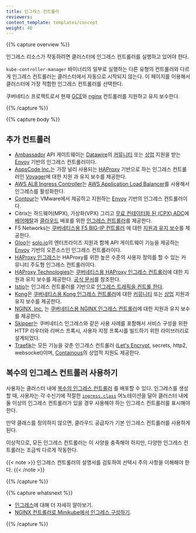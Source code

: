 ```yaml
---
title: 인그레스 컨트롤러
reviewers:
content_template: templates/concept
weight: 40
---
```


{{% capture overview %}}

인그레스 리소스가 작동하려면 클러스터에 인그레스 컨트롤러를 실행하고 있어야 한다.

`kube-controller-manager` 바이너리의 일부로 실행하는 다른 유형의 컨트롤러와 다르게 인그레스 컨트롤러는
클러스터에서 자동으로 시작되지 않는다. 이 페이지를 이용해서 클러스터에
가장 적합한 인그레스 컨트롤러를 선택한다.

쿠버네티스 프로젝트로서 현재 [GCE](https://git.k8s.io/ingress-gce/README.md)와
  [nginx](https://git.k8s.io/ingress-nginx/README.md) 컨트롤러를 지원하고 유지 보수한다.

{{% /capture %}}

{{% capture body %}}

## 추가 컨트롤러

* [Ambassador](https://www.getambassador.io/) API 게이트웨이는 [Datawire](https://www.datawire.io/)의
  [커뮤니티](https://www.getambassador.io/docs) 또는
  [상업](https://www.getambassador.io/pro/) 지원을 받는 [Envoy](https://www.envoyproxy.io) 기반의 인그레스 컨트롤러이다.
* [AppsCode Inc.](https://appscode.com)는 가장 널리 사용되는 [HAProxy](http://www.haproxy.org/) 기반으로 하는 인그레스 컨트롤러인 [Voyager](https://appscode.com/products/voyager)에 대한 지원 과 유지 보수를 제공한다.
* [AWS ALB Ingress Controller](https://github.com/kubernetes-sigs/aws-alb-ingress-controller)는 [AWS Application Load Balancer](https://aws.amazon.com/elasticloadbalancing/)를 사용해서 인그레스를 활성화한다.
* [Contour](https://projectcontour.io/)는 VMware에서 제공하고 지원하는 [Envoy](https://www.envoyproxy.io/)
  기반의 인그레스 컨트롤러이다.
* Citrix는 하드웨어(MPX), 가상화(VPX) 그리고 [무료 컨테이터화 된 (CPX) ADC](https://www.citrix.com/products/citrix-adc/cpx-express.html)에 [베어메탈](https://github.com/citrix/citrix-k8s-ingress-controller/tree/master/deployment/baremetal)과 [클라우드](https://github.com/citrix/citrix-k8s-ingress-controller/tree/master/deployment) 배포를 위한 [인그레스 컨트롤러](https://github.com/citrix/citrix-k8s-ingress-controller)를 제공한다.
* F5 Networks는 [쿠버네티스용 F5 BIG-IP 컨트롤러](http://clouddocs.f5.com/products/connectors/k8s-bigip-ctlr/latest)
  에 대한 [지원과 유지 보수](https://support.f5.com/csp/article/K86859508)를 제공한다.
* [Gloo](https://gloo.solo.io)는 [solo.io](https://www.solo.io)의 엔터프라이즈 지원과 함께 API 게이트웨이 기능을 제공하는 [Envoy](https://www.envoyproxy.io) 기반의 오픈소스인 인그레스 컨트롤러이다.
* [HAProxy 인그레스](https://haproxy-ingress.github.io)는 HAProxy를 위한 높은 수준의 사용자 정의를 할 수 있는 커뮤니티 주도형 인그레스 컨트롤러이다.
* [HAProxy Technologies](https://www.haproxy.com/)는 [쿠버네티스용 HAProxy 인그레스 컨트롤러](https://github.com/haproxytech/kubernetes-ingress)에 대한 지원과 유지 보수를 제공한다. [공식 문서](https://www.haproxy.com/documentation/hapee/1-9r1/traffic-management/kubernetes-ingress-controller/)를 참조한다.
* [Istio](https://istio.io/)는 인그레스 컨트롤러를 기반으로
  [인그레스 트레픽을 컨트롤 한다](https://istio.io/docs/tasks/traffic-management/ingress/).
* [Kong](https://konghq.com/)은 [쿠버네티스용 Kong 인그레스 컨트롤러](https://github.com/Kong/kubernetes-ingress-controller)에 대한
  [커뮤니티](https://discuss.konghq.com/c/kubernetes) 또는 
  [상업](https://konghq.com/kong-enterprise/) 지원과 유지 보수를 제공한다.
* [NGINX, Inc.](https://www.nginx.com/) 는
  [쿠버네티스용 NGINX 인그레스 컨트롤러](https://www.nginx.com/products/nginx/kubernetes-ingress-controller)에 대한 지원과 유지 보수를 제공한다.
* [Skipper](https://opensource.zalando.com/skipper/kubernetes/ingress-controller/)는 쿠버네티스 인그레스와 같은 사용 사례를 포함해서 서비스 구성을 위한 HTTP 라우터와 리버스 프록시, 사용자 지정 프록시를 빌드하기 위한 라이브러리로 설계되었다.
* [Traefik](https://github.com/containous/traefik)는 모든 기능을 갖춘 인그레스 컨트롤러
  ([Let's Encrypt](https://letsencrypt.org), secrets, http2, websocket)이며, [Containous](https://containo.us/services)의
  상업적 지원도 제공한다.

## 복수의 인그레스 컨트롤러 사용하기

사용자는 클러스터 내에 [복수의 인그레스 컨트롤러](https://git.k8s.io/ingress-nginx/docs/user-guide/multiple-ingress.md#multiple-ingress-controllers)
를 배포할 수 있다. 인그레스를 생성할 때, 사용자는 각 수신기에 적절한
[`ingress.class`](https://git.k8s.io/ingress-gce/docs/faq/README.md#how-do-i-run-multiple-ingress-controllers-in-the-same-cluster)
어노테이션을 달아 클러스터 내에 둘 이상의 인그레스 컨트롤러가 있을 경우 사용해야 하는 인그레스 컨트롤러를 표시해야 한다.

만약 클래스를 정의하지 않으면, 클라우드 공급자가 기본 인그레스 컨트롤러를 사용하게 된다.

이상적으로, 모든 인그레스 컨트롤러는 이 사양을 충족해야 하지만, 다양한 인그레스
컨트롤러는 조금씩 다르게 작동한다.

{{< note >}}
인그레스 컨트롤러의 설명서를 검토하여 선택시 주의 사항을 이해해야 한다.
{{< /note >}}

{{% /capture %}}

{{% capture whatsnext %}}

* [인그레스](/docs/concepts/services-networking/ingress/)에 대해 더 자세히 알아보기.
* [NGINX 컨트롤러로 Minikube에서 인그레스 구성하기](/docs/tasks/access-application-cluster/ingress-minikube).

{{% /capture %}}
